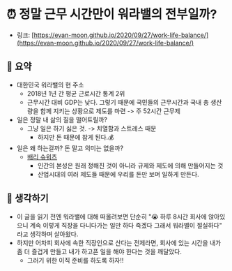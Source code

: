 # ⏰ 정말 근무 시간만이 워라밸의 전부일까?

- 링크: [https://evan-moon.github.io/2020/09/27/work-life-balance/](https://evan-moon.github.io/2020/09/27/work-life-balance/)

## 📝 요약 
- 대한민국 워라밸의 현 주소
  - 2018년 1년 간 평균 근로시간 통계 2위 
  - 근무시간 대비 GDP는 낮다. 그렇기 때문에 국민들의 근무시간과 국내 총 생산량을 함께 지키는 상황으로 제도를 마련 -> 주 52시간 근무제 
- 일은 정말 내 삶의 질을 떨어트릴까? 
  - 그냥 일은 하기 싫은 것. -> 치열함과 스트레스 때문 
    - 하지만 돈 때문에 참게 된다.💰
- 일은 왜 하는걸까? 돈 말고 의미는 없을까? 
  - [배리 슈워츠](http://www.kyobobook.co.kr/product/detailViewKor.laf?ejkGb=KOR&mallGb=KOR&barcode=9788954650434&orderClick=LAG&Kc=)
    - 인간의 본성은 원래 정해진 것이 아니라 규제와 제도에 의해 만들어지는 것 
    - 산업시대의 여러 제도들 때문에 우리를 돈만 보며 일하게 만든다.  

## 🤔 생각하기 
- 이 글을 읽기 전엔 워라밸에 대해 떠올려보면 단순히 "😭 하루 8시간 회사에 앉아있으니 계속 이렇게 직장을 다니다가는 일만 하다 죽겠다 그래서 워라밸이 절실하다" 라고 생각하며 살아왔다.  
- 하지만 어차피 회사에 속한 직장인으로 산다는 전제라면, 회사에 있는 시간을 내가 좀 더 즐겁게 만들고 내가 하고픈 일을 해야 한다는 것을 깨달았다.  
  - 그러기 위한 이직 준비를 하도록 하자!! 